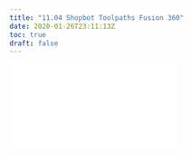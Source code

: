 ```yaml
---
title: "11.04 Shopbot Toolpaths Fusion 360"
date: 2020-01-26T23:11:13Z
toc: true
draft: false
---
```


![Link to included file content](../../../../digital-fabrication/cnc/shopbot-toolpaths-fusion-360.md)
